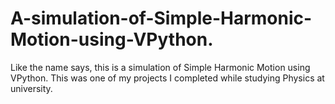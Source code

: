 # A-simulation-of-Simple-Harmonic-Motion-using-VPython.
Like the name says, this is a simulation of Simple Harmonic Motion using VPython. This was one of my projects I completed while studying Physics at university. 
